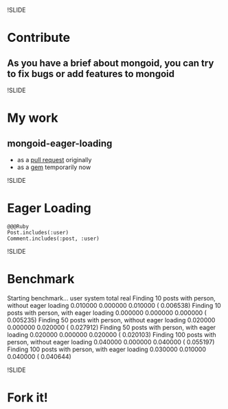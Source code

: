 !SLIDE

# Contribute #

## As you have a brief about mongoid, you can try to fix bugs or add features to mongoid ##

!SLIDE

# My work #

## mongoid-eager-loading ##

* as a [pull request][0] originally
* as a [gem][1] temporarily now

!SLIDE

# Eager Loading #

    @@@Ruby
    Post.includes(:user)
    Comment.includes(:post, :user)
    
!SLIDE

# Benchmark #

Starting benchmark...
                                                                  user     system      total        real
Finding 10 posts with person, without eager loading           0.010000   0.000000   0.010000 (  0.006538)
Finding 10 posts with person, with eager loading              0.000000   0.000000   0.000000 (  0.005235)
Finding 50 posts with person, without eager loading           0.020000   0.000000   0.020000 (  0.027912)
Finding 50 posts with person, with eager loading              0.020000   0.000000   0.020000 (  0.020103)
Finding 100 posts with person, without eager loading          0.040000   0.000000   0.040000 (  0.055197)
Finding 100 posts with person, with eager loading             0.030000   0.010000   0.040000 (  0.040644)

!SLIDE

# Fork it! #

[0]: https://github.com/mongoid/mongoid/pull/391
[1]: http://github.com/flyerhzm/mongoid-eager-loading